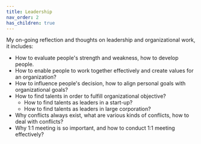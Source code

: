```yaml
---
title: Leadership
nav_order: 2
has_children: true
---
```


My on-going reflection and thoughts on leadership and organizational work, it includes:

- How to evaluate people's strength and weakness, how to develop people.
- How to enable people to work together effectively and create values for an organization?
- How to influence people's decision, how to align personal goals with organizational goals?
- How to find talents in order to fulfill organizational objective?
  - How to find talents as leaders in a start-up?
  - How to find talents as leaders in large corporation?
- Why conflicts always exist, what are various kinds of conflicts, how to deal with conflicts?
- Why 1:1 meeting is so important, and how to conduct 1:1 meeting effectively?